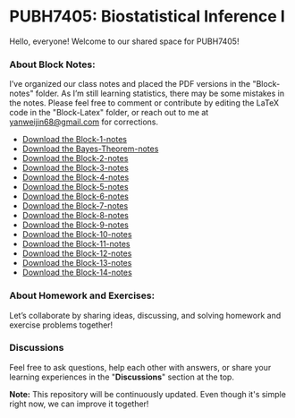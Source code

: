 # PUBH7405: Biostatistical Inference I
Hello, everyone! Welcome to our shared space for PUBH7405!

### About Block Notes:
I’ve organized our class notes and placed the PDF versions in the "Block-notes" folder. As I’m still learning statistics, there may be some mistakes in the notes. Please feel free to comment or contribute by editing the LaTeX code in the "Block-Latex" folder, or reach out to me at yanweijin68@gmail.com for corrections.
  - [Download the Block-1-notes](https://raw.githubusercontent.com/yanweijin/PUBH7405/main/Block-notes/Block1-notes-yj.pdf) 
  - [Download the Bayes-Theorem-notes](https://raw.githubusercontent.com/yanweijin/PUBH7405/main/Block-notes/Bayes_yj.pdf)
  - [Download the Block-2-notes](https://raw.githubusercontent.com/yanweijin/PUBH7405/main/Block-notes/block2-yj.pdf)
  - [Download the Block-3-notes](https://raw.githubusercontent.com/yanweijin/PUBH7405/main/Block-notes/block3-yj.pdf) 
  - [Download the Block-4-notes](https://raw.githubusercontent.com/yanweijin/PUBH7405/main/Block-notes/block4-notes-yj.pdf)
  - [Download the Block-5-notes](https://raw.githubusercontent.com/yanweijin/PUBH7405/main/Block-notes/block5_yj.pdf) 
  - [Download the Block-6-notes](https://raw.githubusercontent.com/yanweijin/PUBH7405/main/Block-notes/block6_yj.pdf)
  - [Download the Block-7-notes](https://raw.githubusercontent.com/yanweijin/PUBH7405/main/Block-notes/block7_yj.pdf)
  - [Download the Block-8-notes](https://raw.githubusercontent.com/yanweijin/PUBH7405/main/Block-notes/block8_yj.pdf)
  - [Download the Block-9-notes](https://raw.githubusercontent.com/yanweijin/PUBH7405/main/Block-notes/block9_yj.pdf)
  - [Download the Block-10-notes](https://raw.githubusercontent.com/yanweijin/PUBH7405/main/Block-notes/block10_yj.pdf)
  - [Download the Block-11-notes](https://raw.githubusercontent.com/yanweijin/PUBH7405/main/Block-notes/block11_yj.pdf)
  - [Download the Block-12-notes](https://raw.githubusercontent.com/yanweijin/PUBH7405/main/Block-notes/block12_yj.pdf)
  - [Download the Block-13-notes](https://raw.githubusercontent.com/yanweijin/PUBH7405/main/Block-notes/block13_yj.pdf)
  - [Download the Block-14-notes](https://raw.githubusercontent.com/yanweijin/PUBH7405/main/Block-notes/block14_yj.pdf) 



### About Homework and Exercises:
Let’s collaborate by sharing ideas, discussing, and solving homework and exercise problems together!

### Discussions
Feel free to ask questions, help each other with answers, or share your learning experiences in the "**Discussions**" section at the top.

**Note:** This repository will be continuously updated. Even though it's simple right now, we can improve it together!
